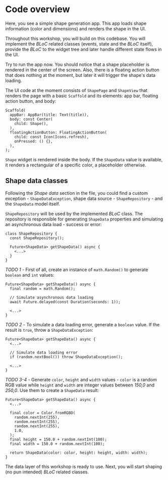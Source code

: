 # Code overview

Here, you see a simple shape generation app. This app loads shape information (color and dimensions) and renders the shape in the UI.

Throughout this workshop, you will build on this codebase. You will implement the _BLoC_ related classes (events, state and the _BLoC_ itself), provide the _BLoC_ to the widget tree and later handle different state flows in the UI.

Try to run the app now. You should notice that a shape placeholder is rendered in the center of the screen. Also, there is a floating action button that does nothing at the moment, but later it will trigger the shape's data loading.

The UI code at the moment consists of `ShapePage` and `ShapeView` that renders the page with a basic `Scaffold` and its elements: app bar, floating action button, and body:

```
Scaffold(
  appBar: AppBar(title: Text(title)),
  body: const Center(
    child: Shape(),
  ),
  floatingActionButton: FloatingActionButton(
    child: const Icon(Icons.refresh),
    onPressed: () {},
  ),
);
```

`Shape` widget is rendered inside the body. If the `ShapeData` value is available, it renders a rectangular of a specific color, a placeholder otherwise.

## Shape data classes

Following the _Shape data_ section in the file, you could find a custom exception - `ShapeDataException`, shape data source - `ShapeRepository` - and the `ShapeData` model itself.

`ShapeRepository` will be used by the implemented _BLoC_ class. The repository is responsible for generating `ShapeData` properties and simulating an asynchronous data load - success or error:

```
class ShapeRepository {
  const ShapeRepository();

  Future<ShapeData> getShapeData() async {
    <...>
  }
}
```

_TODO 1_ - First of all, create an instance of `math.Random()` to generate `boolean` and `int` values:

```
Future<ShapeData> getShapeData() async {
  final random = math.Random();

  // Simulate asynchronous data loading
  await Future.delayed(const Duration(seconds: 1));

  <...>
}
```

_TODO 2_ - To simulate a data loading error, generate a `boolean` value. If the result is `true`, throw a `ShapeDataException`:

```
Future<ShapeData> getShapeData() async {
  <...>

  // Simulate data loading error
  if (random.nextBool()) throw ShapeDataException();

  <...>
}
```

_TODO 3-4_ - Generate `color`, `height` and `width` values - `color` is a random RGB value while `height` and `width` are integer values between _150,0_ and _250,0_. Use them to create a `ShapeData` result:

```
Future<ShapeData> getShapeData() async {
  <...>

  final color = Color.fromRGBO(
    random.nextInt(255),
    random.nextInt(255),
    random.nextInt(255),
    1.0,
  );
  final height = 150.0 + random.nextInt(100);
  final width = 150.0 + random.nextInt(100);

  return ShapeData(color: color, height: height, width: width);
}
```

The data layer of this workshop is ready to use. Next, you will start shaping (no pun intended) _BLoC_ related classes.
